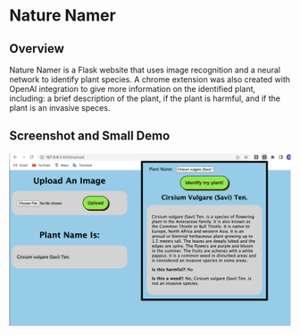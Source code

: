 # Nature Namer

## Overview
Nature Namer is a Flask website that uses image recognition and a neural network to identify plant species.
A chrome extension was also created with OpenAI integration to give more information on the identified plant, including:
a brief description of the plant, if the plant is harmful, and if the plant is an invasive speces.

## Screenshot and Small Demo
![App Screenshot](NatureNamerScreenshot.png)
